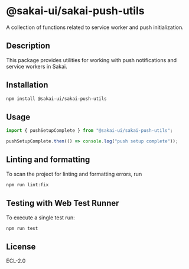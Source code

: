 # @sakai-ui/sakai-push-utils

A collection of functions related to service worker and push initialization.

## Description

This package provides utilities for working with push notifications and service workers in Sakai.

## Installation

```bash
npm install @sakai-ui/sakai-push-utils
```

## Usage

```javascript
import { pushSetupComplete } from "@sakai-ui/sakai-push-utils";

pushSetupComplete.then(() => console.log("push setup complete"));
```

## Linting and formatting

To scan the project for linting and formatting errors, run

```bash
npm run lint:fix
```

## Testing with Web Test Runner

To execute a single test run:

```bash
npm run test
```

## License

ECL-2.0
